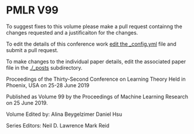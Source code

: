 # PMLR V99

To suggest fixes to this volume please make a pull request containng the changes requested and a justificaiton for the changes.

To edit the details of this conference work [edit the _config.yml](./_config.yml) file and submit a pull request.

To make changes to the individual paper details, edit the associated paper file in the [./_posts](./_posts) subdirectory.

Proceedings of the Thirty-Second Conference on Learning Theory
  Held in Phoenix, USA on 25-28 June 2019

Published as Volume 99 by the Proceedings of Machine Learning Research on 25 June 2019.

Volume Edited by:
  Alina Beygelzimer
  Daniel Hsu

Series Editors:
  Neil D. Lawrence
  Mark Reid
